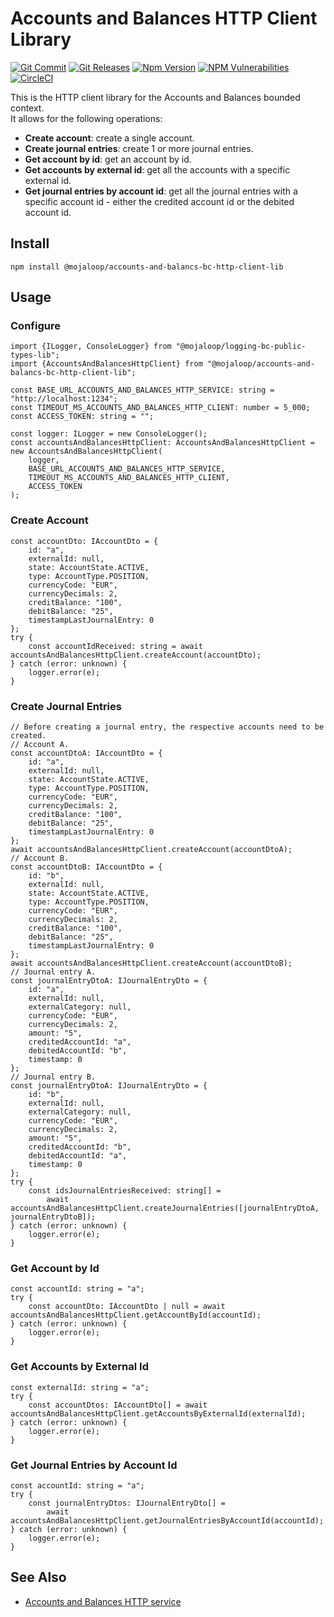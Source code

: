 # Accounts and Balances HTTP Client Library

[![Git Commit](https://img.shields.io/github/last-commit/mojaloop/accounts-and-balances-bc.svg?style=flat)](https://github.com/mojaloop/accounts-and-balances-bc/commits/main)
[![Git Releases](https://img.shields.io/github/release/mojaloop/accounts-and-balances-bc.svg?style=flat)](https://github.com/mojaloop/accounts-and-balances-bc/releases)
[![Npm Version](https://img.shields.io/npm/v/@mojaloop/accounts-and-balances-bc-http-client-lib.svg?style=flat)](https://www.npmjs.com/package/@mojaloop/accounts-and-balances-bc-http-client-lib)
[![NPM Vulnerabilities](https://img.shields.io/snyk/vulnerabilities/npm/@mojaloop/accounts-and-balances-bc-http-client-lib.svg?style=flat)](https://www.npmjs.com/package/@mojaloop/accounts-and-balances-bc-http-client-lib)
[![CircleCI](https://circleci.com/gh/mojaloop/accounts-and-balances-bc.svg?style=svg)](https://circleci.com/gh/mojaloop/accounts-and-balances-bc)

This is the HTTP client library for the Accounts and Balances bounded context.  
It allows for the following operations:
- **Create account**: create a single account.
- **Create journal entries**: create 1 or more journal entries.
- **Get account by id**: get an account by id.
- **Get accounts by external id**: get all the accounts with a specific external id.
- **Get journal entries by account id**: get all the journal entries with a specific account id - either the credited account id or the debited account id.

## Install
```
npm install @mojaloop/accounts-and-balancs-bc-http-client-lib
```

## Usage

### Configure
```
import {ILogger, ConsoleLogger} from "@mojaloop/logging-bc-public-types-lib";
import {AccountsAndBalancesHttpClient} from "@mojaloop/accounts-and-balancs-bc-http-client-lib";

const BASE_URL_ACCOUNTS_AND_BALANCES_HTTP_SERVICE: string = "http://localhost:1234";
const TIMEOUT_MS_ACCOUNTS_AND_BALANCES_HTTP_CLIENT: number = 5_000;
const ACCESS_TOKEN: string = "";

const logger: ILogger = new ConsoleLogger();
const accountsAndBalancesHttpClient: AccountsAndBalancesHttpClient = new AccountsAndBalancesHttpClient(
    logger,
    BASE_URL_ACCOUNTS_AND_BALANCES_HTTP_SERVICE,
    TIMEOUT_MS_ACCOUNTS_AND_BALANCES_HTTP_CLIENT,
    ACCESS_TOKEN
);
```

### Create Account
```
const accountDto: IAccountDto = {
    id: "a",
	externalId: null,
	state: AccountState.ACTIVE,
	type: AccountType.POSITION,
	currencyCode: "EUR",
	currencyDecimals: 2,
	creditBalance: "100",
	debitBalance: "25",
	timestampLastJournalEntry: 0
};
try {
    const accountIdReceived: string = await accountsAndBalancesHttpClient.createAccount(accountDto);
} catch (error: unknown) {
    logger.error(e);
}
```

### Create Journal Entries
```
// Before creating a journal entry, the respective accounts need to be created.
// Account A.
const accountDtoA: IAccountDto = {
    id: "a",
	externalId: null,
	state: AccountState.ACTIVE,
	type: AccountType.POSITION,
	currencyCode: "EUR",
	currencyDecimals: 2,
	creditBalance: "100",
	debitBalance: "25",
	timestampLastJournalEntry: 0
};
await accountsAndBalancesHttpClient.createAccount(accountDtoA);
// Account B.
const accountDtoB: IAccountDto = {
    id: "b",
	externalId: null,
	state: AccountState.ACTIVE,
	type: AccountType.POSITION,
	currencyCode: "EUR",
	currencyDecimals: 2,
	creditBalance: "100",
	debitBalance: "25",
	timestampLastJournalEntry: 0
};
await accountsAndBalancesHttpClient.createAccount(accountDtoB);
// Journal entry A.
const journalEntryDtoA: IJournalEntryDto = {
	id: "a",
	externalId: null,
	externalCategory: null,
	currencyCode: "EUR",
	currencyDecimals: 2,
	amount: "5",
	creditedAccountId: "a",
	debitedAccountId: "b",
	timestamp: 0
};
// Journal entry B.
const journalEntryDtoA: IJournalEntryDto = {
	id: "b",
	externalId: null,
	externalCategory: null,
	currencyCode: "EUR",
	currencyDecimals: 2,
	amount: "5",
	creditedAccountId: "b",
	debitedAccountId: "a",
	timestamp: 0
};
try {
    const idsJournalEntriesReceived: string[] =
        await accountsAndBalancesHttpClient.createJournalEntries([journalEntryDtoA, journalEntryDtoB]);
} catch (error: unknown) {
    logger.error(e);
}
```

### Get Account by Id
```
const accountId: string = "a";
try {
    const accountDto: IAccountDto | null = await accountsAndBalancesHttpClient.getAccountById(accountId);
} catch (error: unknown) {
    logger.error(e);
}
```

### Get Accounts by External Id
```
const externalId: string = "a";
try {
    const accountDtos: IAccountDto[] = await accountsAndBalancesHttpClient.getAccountsByExternalId(externalId);
} catch (error: unknown) {
    logger.error(e);
}
```

### Get Journal Entries by Account Id
```
const accountId: string = "a";
try {
    const journalEntryDtos: IJournalEntryDto[] =
        await accountsAndBalancesHttpClient.getJournalEntriesByAccountId(accountId);
} catch (error: unknown) {
    logger.error(e);
}
```

## See Also
- [Accounts and Balances HTTP service](https://github.com/mojaloop/accounts-and-balances-bc/tree/main/packages/http-svc)
